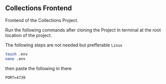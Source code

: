## Collections Frontend

Frontend of the Collections Project.

Run the following commands after cloning the Project in terminal at the root location of the project.

The following steps are not needed but prefferable
`Linux`
```bash
touch .env
nano .env
```
then paste the following in there
```env
PORT=4730
```
